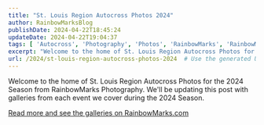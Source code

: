 ```yaml
---
title: "St. Louis Region Autocross Photos 2024"
author: RainbowMarksBlog
publishDate: 2024-04-22T18:45:24
updateDate: 2024-04-22T19:04:37
tags: [ 'Autocross', 'Photography', 'Photos', 'RainbowMarks', 'RainbowMarkscom' ]
excerpt: "Welcome to the home of St. Louis Region Autocross Photos for the 2024 Season from RainbowMarks Photography. We'll be updating this post with galleries from each event we cover during the 2024 Season.  &nbsp; "
url: /2024/st-louis-region-autocross-photos-2024  # Use the generated URL with year
---
```

<p>Welcome to the home of St. Louis Region Autocross Photos for the 2024 Season from RainbowMarks Photography. We'll be updating this post with galleries from each event we cover during the 2024 Season.</p>  <p><a href="https://rainbowmarks.com/Events/2024/04/StLouisRegion">Read more and see the galleries on RainbowMarks.com</a></p>  <p>&nbsp;</p> 
